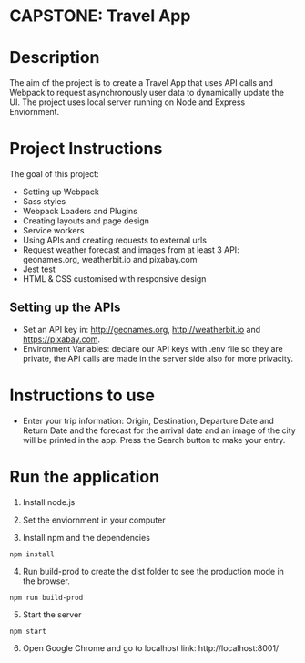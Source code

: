 # CAPSTONE: Travel App

# Description

The aim of the project is to create a Travel App that uses API calls and Webpack to request asynchronously user data to dynamically update the UI. The project uses local server running on Node and Express Enviornment.


# Project Instructions

The goal of this project:
- Setting up Webpack
- Sass styles
- Webpack Loaders and Plugins
- Creating layouts and page design
- Service workers
- Using APIs and creating requests to external urls
- Request weather forecast and images from at least 3 API: geonames.org, weatherbit.io and pixabay.com
- Jest test
- HTML & CSS customised with responsive design

## Setting up the APIs

- Set an API key in: http://geonames.org, http://weatherbit.io and https://pixabay.com.
- Environment Variables: declare our API keys with .env file so they are private, the API calls are made in the server side also for more privacity. 


# Instructions to use

- Enter your trip information: Origin, Destination, Departure Date and Return Date and the forecast for the arrival date and an image of the city will be printed in the app. Press the Search button to make your entry.


# Run the application

1. Install node.js

2. Set the enviornment in your computer

3. Install npm and the dependencies
```
npm install
```
4. Run build-prod to create the dist folder to see the production mode in the browser. 
```
npm run build-prod
```
5. Start the server
```
npm start
````
6. Open Google Chrome and go to localhost link: http://localhost:8001/
